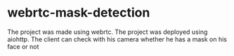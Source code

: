 # webrtc-mask-detection
The project was made using webrtc. The project was deployed using aiohttp. The client can check with his camera whether he has a mask on his face or not 
